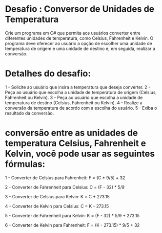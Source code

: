 # Desafio : Conversor de Unidades de Temperatura

Crie um programa em C# que permita aos usuários converter entre diferentes unidades de temperatura, como Celsius, Fahrenheit e Kelvin. O programa deve oferecer ao usuário a opção de escolher uma unidade de temperatura de origem e uma unidade de destino e, em seguida, realizar a conversão.

# Detalhes do desafio:

1 - Solicite ao usuário que insira a temperatura que deseja converter.
2 - Peça ao usuário que escolha a unidade de temperatura de origem (Celsius, Fahrenheit ou Kelvin).
3 - Peça ao usuário que escolha a unidade de temperatura de destino (Celsius, Fahrenheit ou Kelvin).
4 - Realize a conversão da temperatura de acordo com a escolha do usuário.
5 - Exiba o resultado da conversão.

# conversão entre as unidades de temperatura Celsius, Fahrenheit e Kelvin, você pode usar as seguintes fórmulas:

1 - Converter de Celsius para Fahrenheit: F = (C * 9/5) + 32

2 - Converter de Fahrenheit para Celsius: C = (F - 32) * 5/9

3 - Converter de Celsius para Kelvin: K = C + 273.15

4 - Converter de Kelvin para Celsius: C = K - 273.15

5 - Converter de Fahrenheit para Kelvin: K = (F - 32) * 5/9 + 273.15

6 - Converter de Kelvin para Fahrenheit: F = (K - 273.15) * 9/5 + 32
